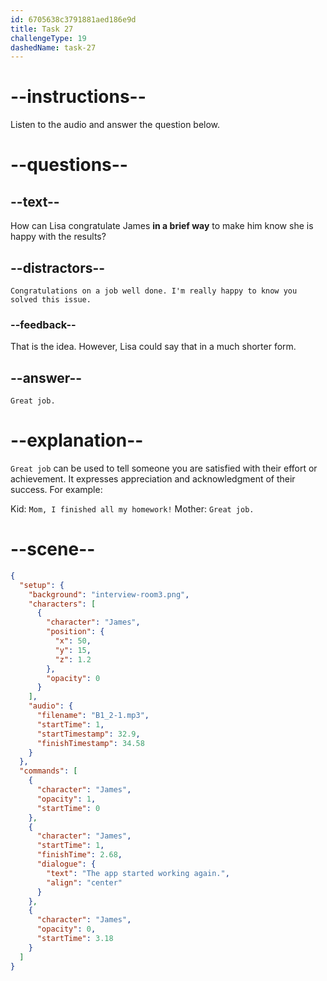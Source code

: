 ```yaml
---
id: 6705638c3791881aed186e9d
title: Task 27
challengeType: 19
dashedName: task-27
---
```


<!-- (Audio) James: The app started working again. -->

<!-- SPEAKING --> 

# --instructions--

Listen to the audio and answer the question below.

# --questions--

## --text--

How can Lisa congratulate James **in a brief way** to make him know she is happy with the results?

## --distractors--

`Congratulations on a job well done. I'm really happy to know you solved this issue.`

### --feedback--

That is the idea. However, Lisa could say that in a much shorter form.

## --answer--

`Great job.`

# --explanation--

`Great job` can be used to tell someone you are satisfied with their effort or achievement. It expresses appreciation and acknowledgment of their success. For example: 

Kid: `Mom, I finished all my homework!` 
Mother: `Great job.`

# --scene--

```json
{
  "setup": {
    "background": "interview-room3.png",
    "characters": [
      {
        "character": "James",
        "position": {
          "x": 50,
          "y": 15,
          "z": 1.2
        },
        "opacity": 0
      }
    ],
    "audio": {
      "filename": "B1_2-1.mp3",
      "startTime": 1,
      "startTimestamp": 32.9,
      "finishTimestamp": 34.58
    }
  },
  "commands": [
    {
      "character": "James",
      "opacity": 1,
      "startTime": 0
    },
    {
      "character": "James",
      "startTime": 1,
      "finishTime": 2.68,
      "dialogue": {
        "text": "The app started working again.",
        "align": "center"
      }
    },
    {
      "character": "James",
      "opacity": 0,
      "startTime": 3.18
    }
  ]
}
```

